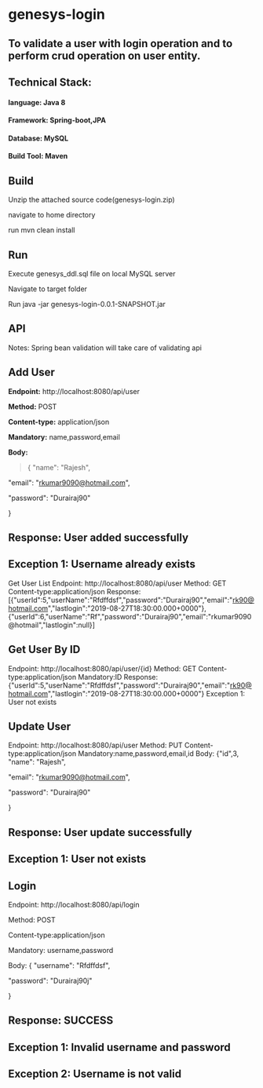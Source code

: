 # genesys-login

## To validate a user with login operation and to perform crud operation on user entity.
 

## Technical Stack:

#### language: Java 8

#### Framework: Spring-boot,JPA

#### Database: MySQL

#### Build Tool: Maven

## Build 

Unzip the attached source code(genesys-login.zip)

navigate to home directory 

run mvn clean install

## Run

Execute genesys_ddl.sql file on local MySQL server 

Navigate to target folder

Run java -jar genesys-login-0.0.1-SNAPSHOT.jar

 

## API 

Notes: Spring bean validation will take care of validating api

## Add User

**Endpoint:** http://localhost:8080/api/user

**Method:** POST

**Content-type:** application/json

**Mandatory:** name,password,email

**Body:** 

> {
  "name": "Rajesh",

  "email": "rkumar9090@hotmail.com",

  "password": "Durairaj90"

}

## Response: User added successfully
## Exception 1: Username already exists
Get User List
Endpoint: http://localhost:8080/api/user
Method: GET
Content-type:application/json
Response: [{"userId":5,"userName":"Rfdffdsf","password":"Durairaj90","email":"rk90@hotmail.com","lastlogin":"2019-08-27T18:30:00.000+0000"},{"userId":6,"userName":"Rf","password":"Durairaj90","email":"rkumar9090@hotmail","lastlogin":null}]
## Get User By ID
Endpoint: http://localhost:8080/api/user/{id}
Method: GET
Content-type:application/json
Mandatory:ID
Response: {"userId":5,"userName":"Rfdffdsf","password":"Durairaj90","email":"rk90@hotmail.com","lastlogin":"2019-08-27T18:30:00.000+0000"}
Exception 1: User not exists
## Update User
Endpoint: http://localhost:8080/api/user
Method: PUT
Content-type:application/json
Mandatory:name,password,email,id
Body: {"id",3,
  "name": "Rajesh",

  "email": "rkumar9090@hotmail.com",

  "password": "Durairaj90"

}

## Response: User update successfully
## Exception 1: User not exists
## Login

Endpoint: http://localhost:8080/api/login

Method: POST

Content-type:application/json

Mandatory: username,password

Body:
{
"username": "Rfdffdsf",

 "password": "Durairaj90j"

}

## Response: SUCCESS
## Exception 1: Invalid username and password
## Exception 2: Username is not valid